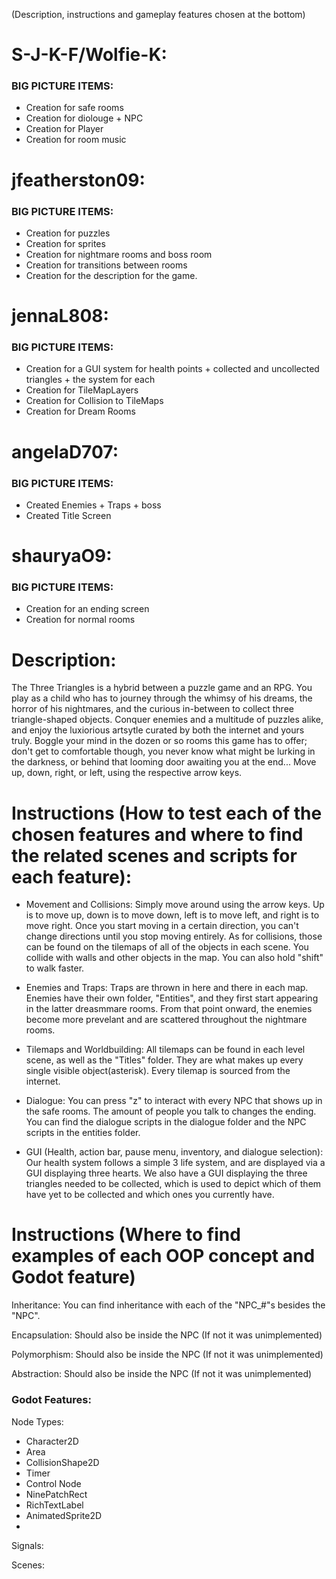 (Description, instructions and gameplay features chosen at the bottom)

# S-J-K-F/Wolfie-K:
### BIG PICTURE ITEMS:
- Creation for safe rooms
- Creation for diolouge + NPC
- Creation for Player
- Creation for room music

# jfeatherston09:
### BIG PICTURE ITEMS:
- Creation for puzzles
- Creation for sprites
- Creation for nightmare rooms and boss room
- Creation for transitions between rooms
- Creation for the description for the game.

# jennaL808:
### BIG PICTURE ITEMS:
- Creation for a GUI system for health points + collected and uncollected triangles + the system for each
- Creation for TileMapLayers
- Creation for Collision to TileMaps
- Creation for Dream Rooms

# angelaD707:
### BIG PICTURE ITEMS:
- Created Enemies + Traps + boss
- Created Title Screen

# shauryaO9:
### BIG PICTURE ITEMS:
- Creation for an ending screen
- Creation for normal rooms


# Description:
The Three Triangles is a hybrid between a puzzle game and an RPG. You play as a child who has to journey through the whimsy of his dreams, the horror of his nightmares, and the curious in-between to collect three triangle-shaped objects. Conquer enemies and a multitude of puzzles alike, and enjoy the luxiorious artsytle curated by both the internet and yours truly. Boggle your mind in the dozen or so rooms this game has to offer; don't get to comfortable though, you never know what might be lurking in the darkness, or behind that looming door awaiting you at the end... Move up, down, right, or left, using the respective arrow keys.

# Instructions (How to test each of the chosen features and where to find the related scenes and scripts for each feature):
- Movement and Collisions: Simply move around using the arrow keys. Up is to move up, down is to move down, left is to move left, and right is to move right. Once you start moving in a certain direction, you can't change directions until you stop moving entirely. As for collisions, those can be found on the tilemaps of all of the objects in each scene. You collide with walls and other objects in the map. You can also hold "shift" to walk faster.

- Enemies and Traps: Traps are thrown in here and there in each map. Enemies have their own folder, "Entities", and they first start appearing in the latter dreasmmare rooms. From that point onward, the enemies become more prevelant and are scattered throughout the nightmare rooms.

- Tilemaps and Worldbuilding: All tilemaps can be found in each level scene, as well as the "Titles" folder. They are what makes up every single visible object(asterisk). Every tilemap is sourced from the internet.

- Dialogue: You can press "z" to interact with every NPC that shows up in the safe rooms. The amount of people you talk to changes the ending. You can find the dialogue scripts in the dialogue folder and the NPC scripts in the entities folder.

- GUI (Health, action bar, pause menu, inventory, and dialogue selection): Our health system follows a simple 3 life system, and are displayed via a GUI displaying three hearts. We also have a GUI displaying the three triangles needed to be collected, which is used to depict which of them have yet to be collected and which ones you currently have.

# Instructions (Where to find examples of each OOP concept and Godot feature)
Inheritance: You can find inheritance with each of the "NPC_#"s besides the "NPC".

Encapsulation: Should also be inside the NPC (If not it was unimplemented)

Polymorphism: Should also be inside the NPC (If not it was unimplemented)

Abstraction: Should also be inside the NPC (If not it was unimplemented)

### Godot Features:
Node Types:
- Character2D
- Area
- CollisionShape2D
- Timer
- Control Node
- NinePatchRect
- RichTextLabel
- AnimatedSprite2D
- 

Signals:

Scenes:

